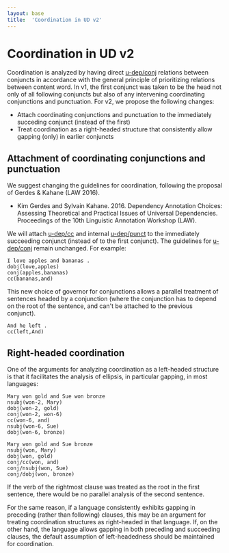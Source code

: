 ```yaml
---
layout: base
title:  'Coordination in UD v2'
---
```


# Coordination in UD v2

Coordination is analyzed by having direct [u-dep/conj]() relations between conjuncts in accordance with the general principle of prioritizing relations between content word. In v1, the first conjunct was taken to be the head not only of all following conjuncts but also of any intervening coordinating conjunctions and punctuation. For v2, we propose the following changes:

* Attach coordinating conjunctions and punctuation to the immediately succeding conjunct (instead of the first)
* Treat coordination as a right-headed structure that consistently allow gapping (only) in earlier conjuncts

## Attachment of coordinating conjunctions and punctuation

We suggest changing the guidelines for coordination, following the proposal of Gerdes & Kahane (LAW 2016).

* Kim Gerdes and Sylvain Kahane. 2016. Dependency Annotation Choices: Assessing Theoretical and Practical Issues of Universal Dependencies. Proceedings of the 10th Linguistic Annotation Workshop (LAW).

We will attach [u-dep/cc]() and internal [u-dep/punct]() to the immediately succeeding conjunct (instead of to the first conjunct). The guidelines for [u-dep/conj]() remain unchanged. For example:

~~~sdparse
I love apples and bananas .
dobj(love,apples)
conj(apples,bananas)
cc(bananas,and)
~~~

This new choice of governor for conjunctions allows a parallel treatment of sentences headed by a conjunction (where the conjunction has to depend on the root of the sentence, and can't be attached to the previous conjunct).

~~~sdparse
And he left .
cc(left,And)
~~~

## Right-headed coordination

One of the arguments for analyzing coordination as a left-headed structure is that it facilitates the analysis of ellipsis, in particular gapping, in most languages:

~~~sdparse
Mary won gold and Sue won bronze
nsubj(won-2, Mary)
dobj(won-2, gold)
conj(won-2, won-6)
cc(won-6, and)
nsubj(won-6, Sue)
dobj(won-6, bronze)
~~~

~~~sdparse
Mary won gold and Sue bronze
nsubj(won, Mary)
dobj(won, gold)
conj/cc(won, and)
conj/nsubj(won, Sue)
conj/dobj(won, bronze)
~~~

If the verb of the rightmost clause was treated as the root in the first sentence, there would be no parallel analysis of the second sentence.

For the same reason, if a language consistently exhibits gapping in preceding (rather than following) clauses, this may be an argument for treating coordination structures as right-headed in that language. If, on the other hand, the language allows gapping in both preceding and succeeding clauses, the default assumption of left-headedness should be maintained for coordination.
